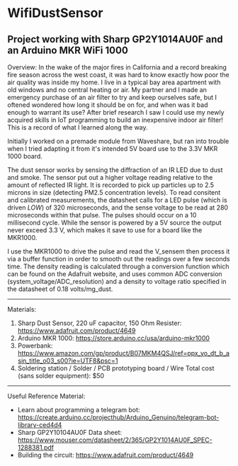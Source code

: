 # WifiDustSensor
Project working with Sharp GP2Y1014AU0F and an Arduino MKR WiFi 1000
-------------
Overview:
    In the wake of the major fires in California and a record breaking fire season across the west coast, it was hard to know exactly how poor the air quality was inside my home. I live in a typical bay area apartment with old windows and no central heating or air. My partner and I made an emergency purchase of an air filter to try and keep ourselves safe, but I oftened wondered how long it should be on for, and when was it bad enough to warrant its use?
    After brief research I saw I could use my newly acquired skills in IoT programming to build an inexpensive indoor air filter! This is a record of what I learned along the way.
    
   Initially I worked on a premade module from Waveshare, but ran into trouble when I tried adapting it from it's intended 5V board use to the 3.3V MKR 1000 board. 
    
   The dust sensor works by sensing the diffraction of an IR LED due to dust and smoke. The sensor put out a higher voltage reading relative to the amount of reflected IR light. It is recorded to pick up particles up to 2.5 microns in size (detecting PM2.5 concentration levels). To read consitent and calibrated measurements, the datasheet calls for a LED pulse (which is driven *LOW*) of 320 microseconds, and the sense voltage to be read at 280 microseconds within that pulse. The pulses should occur on a 10 millisecond cycle. While the sensor is powered by a 5V source the output never exceed 3.3 V, which makes it save to use for a board like the MKR1000.
    
   I use the MKR1000 to drive the pulse and read the V_sensem then process it via a buffer function in order to smooth out the readings over a few seconds time. The density reading is calculated through a conversion function which can be found on the Adafruit website, and uses common ADC conversion (system_voltage/ADC_resolution) and a density to voltage ratio specified in the datasheet of 0.18 volts/mg_dust.
    
    
    
-------------
Materials:
1. Sharp Dust Sensor, 220 uF capacitor, 150 Ohm Resister: https://www.adafruit.com/product/4649
2. Arduino MKR 1000: https://store.arduino.cc/usa/arduino-mkr1000
3. Powerbank: https://www.amazon.com/gp/product/B07MKM4QSJ/ref=ppx_yo_dt_b_asin_title_o03_s00?ie=UTF8&psc=1
4. Soldering station / Solder / PCB prototyping board / Wire
Total cost (sans solder equipment): $50

-------------
Useful Reference Material:
 - Learn about programming a telegram bot: https://create.arduino.cc/projecthub/Arduino_Genuino/telegram-bot-library-ced4d4
 - Sharp GP2Y10104AU0F Data sheet: https://www.mouser.com/datasheet/2/365/GP2Y1014AU0F_SPEC-1288381.pdf
 - Building the circuit: https://www.adafruit.com/product/4649
